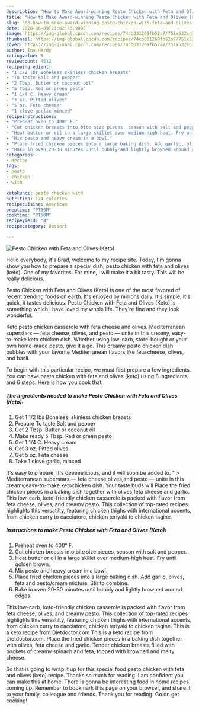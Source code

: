 ```yaml
---
description: "How to Make Award-winning Pesto Chicken with Feta and Olives (Keto)"
title: "How to Make Award-winning Pesto Chicken with Feta and Olives (Keto)"
slug: 303-how-to-make-award-winning-pesto-chicken-with-feta-and-olives-keto
date: 2020-06-09T21:02:43.909Z
image: https://img-global.cpcdn.com/recipes/74cb031269fb52a7/751x532cq70/pesto-chicken-with-feta-and-olives-keto-recipe-main-photo.jpg
thumbnail: https://img-global.cpcdn.com/recipes/74cb031269fb52a7/751x532cq70/pesto-chicken-with-feta-and-olives-keto-recipe-main-photo.jpg
cover: https://img-global.cpcdn.com/recipes/74cb031269fb52a7/751x532cq70/pesto-chicken-with-feta-and-olives-keto-recipe-main-photo.jpg
author: Ina Hardy
ratingvalue: 5
reviewcount: 4512
recipeingredient:
- "1 1/2 lbs Boneless skinless chicken breasts"
- "To taste Salt and pepper"
- "2 Tbsp. Butter or coconut oil"
- "5 Tbsp. Red or green pesto"
- "1 1/4 C. Heavy cream"
- "3 oz. Pitted olives"
- "5 oz. Feta cheese"
- "1 clove garlic minced"
recipeinstructions:
- "Preheat oven to 400° F."
- "Cut chicken breasts into bite size pieces, season with salt and pepper."
- "Heat butter or oil in a large skillet over medium-high heat. Fry until golden brown."
- "Mix pesto and heavy cream in a bowl."
- "Place fried chicken pieces into a large baking dish. Add garlic, olives, feta and pesto/cream mixture. Stir to combine."
- "Bake in oven 20-30 minutes until bubbly and lightly browned around edges."
categories:
- Recipe
tags:
- pesto
- chicken
- with

katakunci: pesto chicken with 
nutrition: 174 calories
recipecuisine: American
preptime: "PT30M"
cooktime: "PT50M"
recipeyield: "4"
recipecategory: Dessert

---
```



![Pesto Chicken with Feta and Olives (Keto)](https://img-global.cpcdn.com/recipes/74cb031269fb52a7/751x532cq70/pesto-chicken-with-feta-and-olives-keto-recipe-main-photo.jpg)

Hello everybody, it's Brad, welcome to my recipe site. Today, I'm gonna show you how to prepare a special dish, pesto chicken with feta and olives (keto). One of my favorites. For mine, I will make it a bit tasty. This will be really delicious.

Pesto Chicken with Feta and Olives (Keto) is one of the most favored of recent trending foods on earth. It's enjoyed by millions daily. It's simple, it's quick, it tastes delicious. Pesto Chicken with Feta and Olives (Keto) is something which I have loved my whole life. They're fine and they look wonderful.

Keto pesto chicken casserole with feta cheese and olives. Mediterranean superstars — feta cheese, olives, and pesto — unite in this creamy, easy-to-make keto chicken dish. Whether using low-carb, store-bought or your own home-made pesto, give it a go. This creamy pesto chicken dish bubbles with your favorite Mediterranean flavors like feta cheese, olives, and basil.


To begin with this particular recipe, we must first prepare a few ingredients. You can have pesto chicken with feta and olives (keto) using 8 ingredients and 6 steps. Here is how you cook that.

<!--inarticleads1-->

##### The ingredients needed to make Pesto Chicken with Feta and Olives (Keto):

1. Get 1 1/2 lbs Boneless, skinless chicken breasts
1. Prepare To taste Salt and pepper
1. Get 2 Tbsp. Butter or coconut oil
1. Make ready 5 Tbsp. Red or green pesto
1. Get 1 1/4 C. Heavy cream
1. Get 3 oz. Pitted olives
1. Get 5 oz. Feta cheese
1. Take 1 clove garlic, minced


It&#39;s easy to prepare, it&#39;s deeeeelicious, and it will soon be added to. &#34; &gt; Mediterranean superstars — feta cheese,olives,and pesto — unite in this creamy,easy-to-make ketochicken dish. Your taste buds will Place the fried chicken pieces in a baking dish together with olives,feta cheese and garlic. This low-carb, keto-friendly chicken casserole is packed with flavor from feta cheese, olives, and creamy pesto. This collection of top-rated recipes highlights this versatilty, featuring chicken thighs with international accents, from chicken curry to cacciatore, chicken teriyaki to chicken tagine. 

<!--inarticleads2-->

##### Instructions to make Pesto Chicken with Feta and Olives (Keto):

1. Preheat oven to 400° F.
1. Cut chicken breasts into bite size pieces, season with salt and pepper.
1. Heat butter or oil in a large skillet over medium-high heat. Fry until golden brown.
1. Mix pesto and heavy cream in a bowl.
1. Place fried chicken pieces into a large baking dish. Add garlic, olives, feta and pesto/cream mixture. Stir to combine.
1. Bake in oven 20-30 minutes until bubbly and lightly browned around edges.


This low-carb, keto-friendly chicken casserole is packed with flavor from feta cheese, olives, and creamy pesto. This collection of top-rated recipes highlights this versatilty, featuring chicken thighs with international accents, from chicken curry to cacciatore, chicken teriyaki to chicken tagine. This is a keto recipe from Dietdoctor.com This is a keto recipe from Dietdoctor.com. Place the fried chicken pieces in a baking dish together with olives, feta cheese and garlic. Tender chicken breasts filled with pockets of creamy spinach and feta, topped with browned and melty cheese. 

So that is going to wrap it up for this special food pesto chicken with feta and olives (keto) recipe. Thanks so much for reading. I am confident you can make this at home. There is gonna be interesting food in home recipes coming up. Remember to bookmark this page on your browser, and share it to your family, colleague and friends. Thank you for reading. Go on get cooking!
